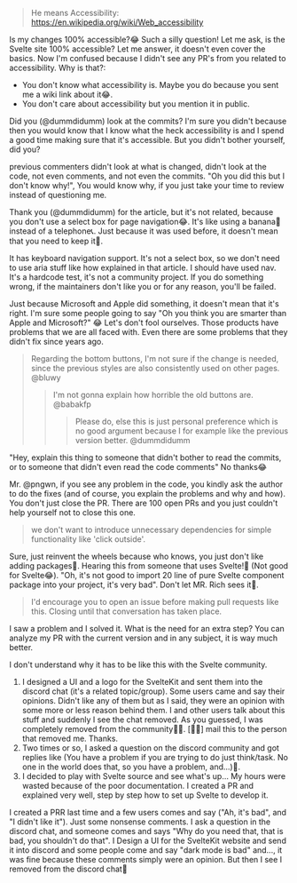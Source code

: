 > He means Accessibility: https://en.wikipedia.org/wiki/Web_accessibility

Is my changes 100% accessible?😂 Such a silly question! Let me ask, is the Svelte site 100% accessible? Let me answer, it doesn't even cover the basics. Now I'm confused because I didn't see any PR's from you related to accessibility. Why is that?:

-   You don't know what accessibility is. Maybe you do because you sent me a wiki link about it😂.
-   You don't care about accessibility but you mention it in public.

Did you (@dummdidumm) look at the commits? I'm sure you didn't because then you would know that I know what the heck accessibility is and I spend a good time making sure that it's accessible. But you didn't bother yourself, did you?

previous commenters didn't look at what is changed, didn't look at the code, not even comments, and not even the commits. "Oh you did this but I don't know why!", You would know why, if you just take your time to review instead of questioning me.

Thank you (@dummdidumm) for the article, but it's not related, because you don't use a select box for page navigation😂. It's like using a banana🍌 instead of a telephone📞. Just because it was used before, it doesn't mean that you need to keep it🙂.

It has keyboard navigation support. It's not a select box, so we don't need to use aria stuff like how explained in that article. I should have used nav. It's a hardcode test, it's not a community project. If you do something wrong, if the maintainers don't like you or for any reason, you'll be failed.

Just because Microsoft and Apple did something, it doesn't mean that it's right. I'm sure some people going to say "Oh you think you are smarter than Apple and Microsoft?" 😂 Let's don't fool ourselves. Those products have problems that we are all faced with. Even there are some problems that they didn't fix since years ago.

> Regarding the bottom buttons, I'm not sure if the change is needed, since the previous styles are also consistently used on other pages.
> @bluwy
>
> > I'm not gonna explain how horrible the old buttons are.
> > @babakfp
> >
> > > Please do, else this is just personal preference which is no good argument because I for example like the previous version better.
> > > @dummdidumm

"Hey, explain this thing to someone that didn't bother to read the commits, or to someone that didn't even read the code comments"
No thanks😂

Mr. @pngwn, if you see any problem in the code, you kindly ask the author to do the fixes (and of course, you explain the problems and why and how). You don't just close the PR. There are 100 open PRs and you just couldn't help yourself not to close this one.

> we don't want to introduce unnecessary dependencies for simple functionality like 'click outside'.

Sure, just reinvent the wheels because who knows, you just don't like adding packages👏. Hearing this from someone that uses Svelte!🙂 (Not good for Svelte😂). "Oh, it's not good to import 20 line of pure Svelte component package into your project, it's very bad". Don't let MR. Rich sees it🙂.

> I'd encourage you to open an issue before making pull requests like this. Closing until that conversation has taken place.

I saw a problem and I solved it. What is the need for an extra step? You can analyze my PR with the current version and in any subject, it is way much better.

I don't understand why it has to be like this with the Svelte community.

1. I designed a UI and a logo for the SvelteKit and sent them into the discord chat (it's a related topic/group). Some users came and say their opinions. Didn't like any of them but as I said, they were an opinion with some more or less reason behind them. I and other users talk about this stuff and suddenly I see the chat removed. As you guessed, I was completely removed from the community🙂🙂. [🖕🏿] mail this to the person that removed me. Thanks.
2. Two times or so, I asked a question on the discord community and got replies like (You have a problem if you are trying to do just think/task. No one in the world does that, so you have a problem, and...)🙂.
3. I decided to play with Svelte source and see what's up... My hours were wasted because of the poor documentation. I created a PR and explained very well, step by step how to set up Svelte to develop it.

I created a PRR last time and a few users comes and say ("Ah, it's bad", and "I didn't like it"). Just some nonsense comments. I ask a question in the discord chat, and someone comes and says "Why do you need that, that is bad, you shouldn't do that". I Design a UI for the SvelteKit website and send it into discord and some people come and say "dark mode is bad" and..., it was fine because these comments simply were an opinion. But then I see I removed from the discord chat🙂
